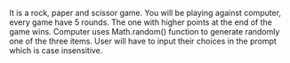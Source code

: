 It is a rock, paper and scissor game. You will be playing against computer, every
game have 5 rounds. The one with higher points at the end of the game wins. 
Computer uses Math.random() function to generate randomly one of the three items.
User will have to input their choices in the prompt which is case insensitive.